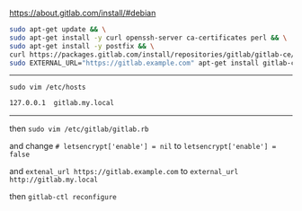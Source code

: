 https://about.gitlab.com/install/#debian

```bash
sudo apt-get update && \
sudo apt-get install -y curl openssh-server ca-certificates perl && \
sudo apt-get install -y postfix && \
curl https://packages.gitlab.com/install/repositories/gitlab/gitlab-ce/script.deb.sh | sudo bash && \
sudo EXTERNAL_URL="https://gitlab.example.com" apt-get install gitlab-ce=16.9.1-ce.0
```
---

`sudo vim /etc/hosts`
```bash
127.0.0.1  gitlab.my.local
```

---

then `sudo vim /etc/gitlab/gitlab.rb`

and change `# letsencrypt['enable'] = nil` to `letsencrypt['enable'] = false`

and `extenal_url https://gitlab.example.com` to `external_url http://gitlab.my.local`

then
`gitlab-ctl reconfigure`

